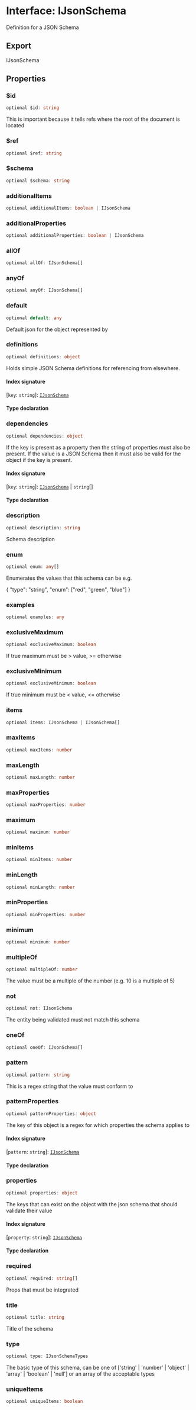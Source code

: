 # Interface: IJsonSchema

Definition for a JSON Schema

## Export

IJsonSchema

## Properties

### $id

```ts
optional $id: string
```

This is important because it tells refs where
the root of the document is located

### $ref

```ts
optional $ref: string
```

### $schema

```ts
optional $schema: string
```

### additionalItems

```ts
optional additionalItems: boolean | IJsonSchema
```

### additionalProperties

```ts
optional additionalProperties: boolean | IJsonSchema
```

### allOf

```ts
optional allOf: IJsonSchema[]
```

### anyOf

```ts
optional anyOf: IJsonSchema[]
```

### default

```ts
optional default: any
```

Default json for the object represented by

### definitions

```ts
optional definitions: object
```

Holds simple JSON Schema definitions for
referencing from elsewhere.

#### Index signature

\[`key`: `string`\]: [`IJsonSchema`](interface.IJsonSchema.md)

#### Type declaration

### dependencies

```ts
optional dependencies: object
```

If the key is present as a property then the
string of properties must also be present.
If the value is a JSON Schema then it must
also be valid for the object if the key is
present.

#### Index signature

\[`key`: `string`\]: [`IJsonSchema`](interface.IJsonSchema.md) \| `string`[]

#### Type declaration

### description

```ts
optional description: string
```

Schema description

### enum

```ts
optional enum: any[]
```

Enumerates the values that this schema can be
e.g.

{
"type": "string",
"enum": ["red", "green", "blue"]
}

### examples

```ts
optional examples: any
```

### exclusiveMaximum

```ts
optional exclusiveMaximum: boolean
```

If true maximum must be > value, >= otherwise

### exclusiveMinimum

```ts
optional exclusiveMinimum: boolean
```

If true minimum must be < value, <= otherwise

### items

```ts
optional items: IJsonSchema | IJsonSchema[]
```

### maxItems

```ts
optional maxItems: number
```

### maxLength

```ts
optional maxLength: number
```

### maxProperties

```ts
optional maxProperties: number
```

### maximum

```ts
optional maximum: number
```

### minItems

```ts
optional minItems: number
```

### minLength

```ts
optional minLength: number
```

### minProperties

```ts
optional minProperties: number
```

### minimum

```ts
optional minimum: number
```

### multipleOf

```ts
optional multipleOf: number
```

The value must be a multiple of the number
(e.g. 10 is a multiple of 5)

### not

```ts
optional not: IJsonSchema
```

The entity being validated must not match this schema

### oneOf

```ts
optional oneOf: IJsonSchema[]
```

### pattern

```ts
optional pattern: string
```

This is a regex string that the value must
conform to

### patternProperties

```ts
optional patternProperties: object
```

The key of this object is a regex for which
properties the schema applies to

#### Index signature

\[`pattern`: `string`\]: [`IJsonSchema`](interface.IJsonSchema.md)

#### Type declaration

### properties

```ts
optional properties: object
```

The keys that can exist on the object with the
json schema that should validate their value

#### Index signature

\[`property`: `string`\]: [`IJsonSchema`](interface.IJsonSchema.md)

#### Type declaration

### required

```ts
optional required: string[]
```

Props that must be integrated

### title

```ts
optional title: string
```

Title of the schema

### type

```ts
optional type: IJsonSchemaTypes
```

The basic type of this schema, can be one of
['string' | 'number' | 'object' | 'array' | 'boolean' | 'null']
or an array of the acceptable types

### uniqueItems

```ts
optional uniqueItems: boolean
```
